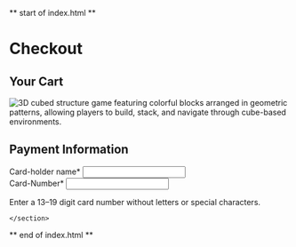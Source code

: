 ** start of index.html **

<!DOCTYPE html>
<html lang="en">

<head>
    <meta charset="UTF-8" />
    <title>Checkout Page</title>
</head>

<body>
    <h1>Checkout</h1>
    <section>
        <h2>Your Cart</h2>
        <img src="https://cdn.freecodecamp.org/curriculum/labs/cube.jpg" alt="3D cubed structure game featuring colorful blocks arranged in geometric patterns, allowing players to build, stack, and navigate through cube-based environments.">
    </section>
    <section>
        <h2>Payment Information</h2>
        <form>
 <label for="card-name">Card-holder name<span aria-hidden="true">*</span></label>
 <input id="card-name" name="card-name" type="text" required>
 <br>
            <label for="card-number">Card-Number<span aria-hidden="true">*</span></label>
            <input id="card-number" name="card-number" type="text" required aria-describedby="card-number-help">
             <p id="card-number-help">Enter a 13–19 digit card number without letters or special characters.</p>
        </form>

    </section>
    
</body>

</html>

** end of index.html **
